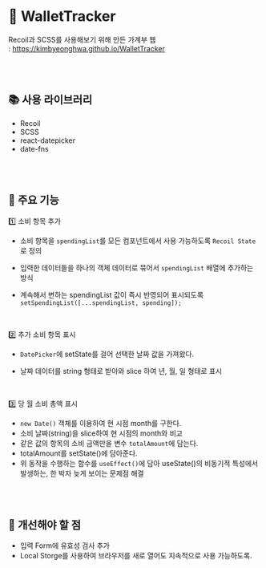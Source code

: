 # 💸 WalletTracker

Recoil과 SCSS를 사용해보기 위해 만든 가계부 웹 <br>
: https://kimbyeonghwa.github.io/WalletTracker

<br>
<br>

## 📚 사용 라이브러리

- Recoil
- SCSS
- react-datepicker
- date-fns

<br>
<br>

## 📐 주요 기능

1️⃣ 소비 항목 추가

- 소비 항목을 `spendingList`를 모든 컴포넌트에서 사용 가능하도록 `Recoil State`로 정의
- 입력한 데이터들을 하나의 객체 데이터로 묶어서 `spendingList` 배열에 추가하는 방식
- 계속해서 변하는 spendingList 값이 즉시 반영되어 표시되도록<br>
  `setSpendingList([...spendingList, spending]);`
  
  <br>

2️⃣ 추가 소비 항목 표시

- `DatePicker`에 setState를 걸어 선택한 날짜 값을 가져왔다.
- 날짜 데이터를 string 형태로 받아와 slice 하여 년, 월, 일 형태로 표시

  <br>

3️⃣ 당 월 소비 총액 표시

- `new Date()` 객체를 이용하여 현 시점 month를 구한다.
- 소비 날짜(string)을 slice하여 현 시점의 month와 비교
- 같은 값의 항목의 소비 금액만을 변수 `totalAmount`에 담는다.
- totalAmount를 setState()에 담아준다.
- 위 동작을 수행하는 함수를 `useEffect()`에 담아 useState()의 비동기적 특성에서 발생하는, 한 박자 늦게 보이는 문제점 해결

 <br>
 <br>

## 🔧 개선해야 할 점

- 입력 Form에 유효성 검사 추가
- Local Storge를 사용하여 브라우저를 새로 열어도 지속적으로 사용 가능하도록.
